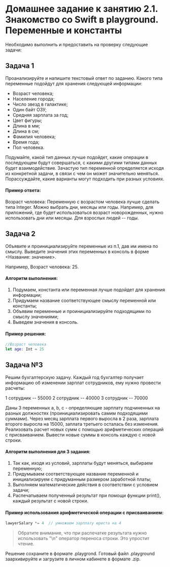 # Домашнее задание к занятию 2.1. Знакомство со Swift в playground. Переменные и константы

Необходимо выполнить и предоставить на проверку следующие задачи:

## Задача 1 

Проанализируйте и напишите текстовый ответ по заданию. Какого типа переменные подойдут для хранения следующей информации:
* Возраст человека; 
* Население города; 
* Число звезд в галактике;
* Один байт ОЗУ; 
* Средняя зарплата за год; 
* Цвет фигуры; 
* Длина в мм; 
* Длина в см;
* Фамилия человека; 
* Время года;
* Пол человека.

Подумайте, какой тип данных лучше подойдет, какие операции в последующем будут совершаться, с какими другими типами данных будет взаимодействие.
Зачастую тип переменной определяется исходя из конкретной задачи, в связи с чем он может значительно меняться. Порассуждайте, какие варианты могут подходить при разных условиях.

#### Пример ответа:

Возраст человека:
Переменную с возрастом человека лучше сделать типа Integer. Можно выбрать дни, месяцы или годы. Например, для приложений, где будет использоваться возраст новорожденных, нужно использовать дни или месяцы. Для взрослых людей -- годы.


## Задача 2

Объявите и проинициализируйте переменные из п.1, дав им имена по смыслу.
Выведите значения этих переменных в консоль в форме <Название: значение>.

Например, Возраст человека: 25.

#### Алгоритм выполнения:

1. Подумаем, константа или переменная лучше подойдет для хранения информации;
2. Придумаем название соответствующее смыслу переменной или константы;
3. Объявим переменные и проинициализируйте подходящими по смыслу значениями;
4. Выведем значения в консоль.

#### Пример решения:

```swift
//Возраст человека
let age: Int = 25
``` 
## Задача №3

Решим бухгалтерскую задачу. Каждый год бухгалтер получает информацию об изменении зарплат сотрудников, ему нужно провести расчеты:

1 сотрудник -- 55000 
2 сотрудник -- 40000
3 сотрудник -- 70000

Даны 3 переменных a, b, c - определяющие зарплату подчиненных на разных должностях (проинициализировать самим подходящими суммами). Через месяц зарплата первого выросла в 2 раза, зарплата второго выросла на 15000, заплата третьего осталась без изменения. Реализовать расчет новых сумм с помощью арифметических операций с присваиванием. Вывести новые суммы в консоль каждую с новой строки.


#### Алгоритм выполнения для 3 задания:

1. Так как, иходя из условий, зарплаты будут меняться, выбираем переменную;
2. Придумываем соответствующее название переменной и инициализируем с придуманным размером заработной платы;
3. Выполняем математические действия в соответствии с условием задачи;
4. Распечатываем полученный результат при помощи функции print(), каждый результат с новой строки.

#### Пример использования арифметической операции с присваиванием:

```swift
lawyerSalary *= 4  // умножаем зарплату юриста на 4
```

> Обратите внимание, что при распечатке результата нужно использовать "\n" оператор переноса строки. Это упростит чтение.


Решение сохраните в формате .playgrond. Готовый файл .playground заархивируйте и загрузите в личном кабинете в формате .zip.
